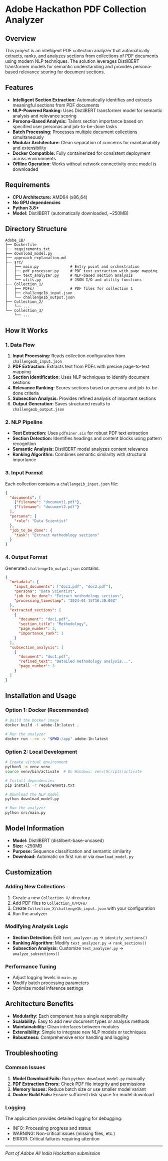 # Adobe Hackathon PDF Collection Analyzer

## Overview
This project is an intelligent PDF collection analyzer that automatically extracts, ranks, and analyzes sections from collections of PDF documents using modern NLP techniques. The solution leverages DistilBERT transformer models for semantic understanding and provides persona-based relevance scoring for document sections.

## Features
- **Intelligent Section Extraction:** Automatically identifies and extracts meaningful sections from PDF documents
- **NLP-Powered Ranking:** Uses DistilBERT transformer model for semantic analysis and relevance scoring
- **Persona-Based Analysis:** Tailors section importance based on specified user personas and job-to-be-done tasks
- **Batch Processing:** Processes multiple document collections simultaneously
- **Modular Architecture:** Clean separation of concerns for maintainability and extensibility
- **Docker Compatible:** Fully containerized for consistent deployment across environments
- **Offline Operation:** Works without network connectivity once model is downloaded

## Requirements
- **CPU Architecture:** AMD64 (x86_64)
- **No GPU dependencies**
- **Python 3.8+**
- **Model:** DistilBERT (automatically downloaded, ~250MB)

## Directory Structure
```
Adobe_1B/
├── Dockerfile
├── requirements.txt
├── download_model.py
├── approach_explanation.md
├── src/
│   ├── main.py              # Entry point and orchestration
│   ├── pdf_processor.py     # PDF text extraction with page mapping
│   ├── text_analyzer.py     # NLP-based section analysis
│   └── utils.py             # JSON I/O and utility functions
├── Collection_1/
│   ├── PDFs/                # PDF files for collection 1
│   ├── challenge1b_input.json
│   └── challenge1b_output.json
├── Collection_2/
│   └── ...
└── Collection_3/
    └── ...
```

## How It Works

### 1. Data Flow
1. **Input Processing:** Reads collection configuration from `challenge1b_input.json`
2. **PDF Extraction:** Extracts text from PDFs with precise page-to-text mapping
3. **Section Identification:** Uses NLP techniques to identify document sections
4. **Relevance Ranking:** Scores sections based on persona and job-to-be-done criteria
5. **Subsection Analysis:** Provides refined analysis of important sections
6. **Output Generation:** Saves structured results to `challenge1b_output.json`

### 2. NLP Pipeline
- **Text Extraction:** Uses `pdfminer.six` for robust PDF text extraction
- **Section Detection:** Identifies headings and content blocks using pattern recognition
- **Semantic Analysis:** DistilBERT model analyzes content relevance
- **Ranking Algorithm:** Combines semantic similarity with structural importance

### 3. Input Format
Each collection contains a `challenge1b_input.json` file:
```json
{
  "documents": [
    {"filename": "document1.pdf"},
    {"filename": "document2.pdf"}
  ],
  "persona": {
    "role": "Data Scientist"
  },
  "job_to_be_done": {
    "task": "Extract methodology sections"
  }
}
```

### 4. Output Format
Generated `challenge1b_output.json` contains:
```json
{
  "metadata": {
    "input_documents": ["doc1.pdf", "doc2.pdf"],
    "persona": "Data Scientist",
    "job_to_be_done": "Extract methodology sections",
    "processing_timestamp": "2024-01-15T10:30:00Z"
  },
  "extracted_sections": [
    {
      "document": "doc1.pdf",
      "section_title": "Methodology",
      "page_number": 3,
      "importance_rank": 1
    }
  ],
  "subsection_analysis": [
    {
      "document": "doc1.pdf",
      "refined_text": "Detailed methodology analysis...",
      "page_number": 3
    }
  ]
}
```

## Installation and Usage

### Option 1: Docker (Recommended)
```bash
# Build the Docker image
docker build -t adobe-1b:latest .

# Run the analyzer
docker run --rm -v "$PWD:/app" adobe-1b:latest
```

### Option 2: Local Development
```bash
# Create virtual environment
python3 -m venv venv
source venv/bin/activate  # On Windows: venv\Scripts\activate

# Install dependencies
pip install -r requirements.txt

# Download the NLP model
python download_model.py

# Run the analyzer
python src/main.py
```

## Model Information
- **Model:** DistilBERT (distilbert-base-uncased)
- **Size:** ~250MB
- **Purpose:** Sequence classification and semantic similarity
- **Download:** Automatic on first run or via `download_model.py`

## Customization

### Adding New Collections
1. Create a new `Collection_X/` directory
2. Add PDF files to `Collection_X/PDFs/`
3. Create `Collection_X/challenge1b_input.json` with your configuration
4. Run the analyzer

### Modifying Analysis Logic
- **Section Detection:** Edit `text_analyzer.py` → `identify_sections()`
- **Ranking Algorithm:** Modify `text_analyzer.py` → `rank_sections()`
- **Subsection Analysis:** Customize `text_analyzer.py` → `analyze_subsections()`

### Performance Tuning
- Adjust logging levels in `main.py`
- Modify batch processing parameters
- Optimize model inference settings

## Architecture Benefits
- **Modularity:** Each component has a single responsibility
- **Scalability:** Easy to add new document types or analysis methods
- **Maintainability:** Clean interfaces between modules
- **Extensibility:** Simple to integrate new NLP models or techniques
- **Robustness:** Comprehensive error handling and logging

## Troubleshooting

### Common Issues
1. **Model Download Fails:** Run `python download_model.py` manually
2. **PDF Extraction Errors:** Check PDF file integrity and permissions
3. **Memory Issues:** Reduce batch size or use smaller model variant
4. **Docker Build Fails:** Ensure sufficient disk space for model download

### Logging
The application provides detailed logging for debugging:
- INFO: Processing progress and status
- WARNING: Non-critical issues (missing files, etc.)
- ERROR: Critical failures requiring attention

---

*Part of Adobe All India Hackathon submission*
